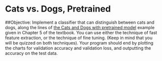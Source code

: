 # Cats vs. Dogs, Pretrained

##Objective:
Implement a classifier that can distinguish between cats and dogs, along the lines of [the Cats and Dogs with pretrained model](https://github.com/fchollet/deep-learning-with-python-notebooks/blob/master/first_edition/5.3-using-a-pretrained-convnet.ipynb) example given in Chapter 5 of the textbook. You can use either the technique of fast feature extraction, or the technique of fine tuning. (Keep in mind that you will be quizzed on both techniques). Your program should end by plotting the charts for validation accuracy and validation loss, and outputting the accuracy on the test data. 
